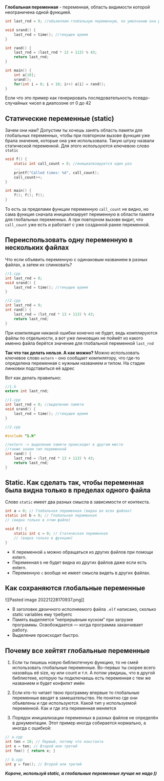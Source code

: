 **Глобальная переменная** - переменная, область видимости которой неограничена одной функцией.

```c
int last_rnd = 0; //объявляем глобальную переменную, по умолчанию она равна нулю, но лучше это указать явно

void srand() {
	last_rnd = time(); //текущее время
}

int rand() {
	last_rnd = (last_rnd * 13 + 113) % 43;
	return last_rnd;
}

int main() {
	int a[10];
	srand();
	for(int i = 0; i < 10; i++) a[i] = rand();
}
```

Если что это пример как генерировать последовательность псевдо-случайных чисел в диапозоне от 0 до 42

## Статические переменные (static)
Зачем они нам? Допустим ты хочешь занять область памяти для глобальных переменных, чтобы при повторном вызове функция уже брала значения, которые она уже использовала. Такую штуку назвали статической переменной.
Для этого используются ключевою слово `static`

```c
void f() {
	static int call_count = 0; //инициализируется один раз
	...
	printf("Called times: %d", call_count);
	call_count++;
}

int main() {
	f(); f(); f();
}
```

То есть за пределами функции переменную  `call_count` не видно, но сама функция сначала инициализирует переменную в области памяти для глобальных переменных. А при повторном вызове видит, что `call_count` уже есть и работает с уже созданной ранее переменной.

## Переиспользовать одну переменную в нескольких файлах

Что если объявить переменную с одинаковым названием в разных файлах, а затем их слинковать?

```c
//1.cpp
int last_rnd = 0;
void srand() {
	last_rnd = time(); //текущее время
}
```

```c
//2.cpp
int last_rnd = 0;
int rand() {
	last_rnd = (lst_rnd * 13 + 113) % 43;
	return last_rnd;
}
```

При компиляции никакой ошибки конечно не будет, ведь комплируются файлы по отдельности, а вот уже линковщих не поймёт из какого именно файла берётся значение для глобальной переменной `last_rnd` 

**Так что так делать нельзя. А как можно?**
Можно использовать ключевое слово `extern` - оно сообщает компилятору, что где-то определена переменная с нужным названием и типом. На стадии линковки подставиться её адрес

Вот как делать правильно:
```c
//1.h
extern int last_rnd;
```

```c
//1.cpp
int last_rnd = 0; //выделение памяти
void srand() {
	last_rnd = time(); //текущее время
}
```

```c
//2.cpp

#include "1.h"

//extern -> выделение памяти происходит в другом месте 
//также знаем тип переменной
int rand() {
	last_rnd = (lst_rnd * 13 + 113) % 43;
	return last_rnd;
}
```

## Static. Как сделать так, чтобы переменная была видна только в пределах одного файла

Слово `static` имеет два разных смысла в зависимости от контекста.
```c
int a = 0; // Глобальная переменная (видна во всех файлах)
static int b = 0; // Глобальная переменная
// (видна только в этом файле)

void f() {
	static int c = 0; // Статическая переменная
	// (видна только в функции)
}
```

- К переменной `a` можно обращаться из других файлов при помощи extern.
- Переменная `b` не будет видна из других файлов даже если есть extern.
- Переменную `c` вообще не имеет смысла видеть в других файлах.

## Как сохраняются глобальные переменные

![[Pasted image 20221228170937.png]]

- В заголовке двоичного исполняемого файла `.elf` написано, сколько static variables ему требуетс
- Память выделяется “непрерывным куском” при загрузке программы. Освобождается — когда программа заканчивает работу.
- Выделение происходит быстро.


## Почему все хейтят глобальные переменные

1. Если ты пишешь новую библиотечную функцию, то не смей использовать глобальные переменные. Во-первых ты скорее всего назовёшь её size, ну или count и т.п. А потом увидишь, что в другой библиотеке, которую ты подключаешь есть переменная с тем же названием и будет конфилкт имён

2. Если кто-то читает твою программу впервые то глобальные переменные вводят в замешательство. Не понятно где они объявлены и где используются. Какой тип у используемой переменной. Как и где эта переменная меняется

3. Порядок инициализации переменных в разных файлов не определён в документации. Этот пример иногда собирается нормально, а иногда с ошибкой: 
```c
// a.cpp
int ten = 10; // Первый, потому что константа
int x = ten; // Второй или третий
int foo() { return x; }

// b.cpp
int y = foo(); // Второй или третий
```

***Короче, используй static, а глобальные переменные лучше не надо ))***
